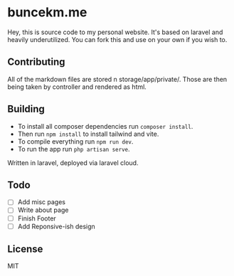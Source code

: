 # buncekm.me
Hey, this is source code to my personal website. It's based on laravel and heavily underutilized. You can fork this and use on your own if you wish to.

## Contributing
All of the markdown files are stored n storage/app/private/. Those are then being taken by controller and rendered as html.

## Building
- To install all composer dependencies run `composer install`.
- Then run `npm install` to install tailwind and vite.
- To compile everything run `npm run dev`.
- To run the app run `php artisan serve`.

Written in laravel, deployed via laravel cloud.

## Todo
- [ ] Add misc pages
- [ ] Write about page
- [ ] Finish Footer
- [ ] Add Reponsive-ish design

## License
MIT

